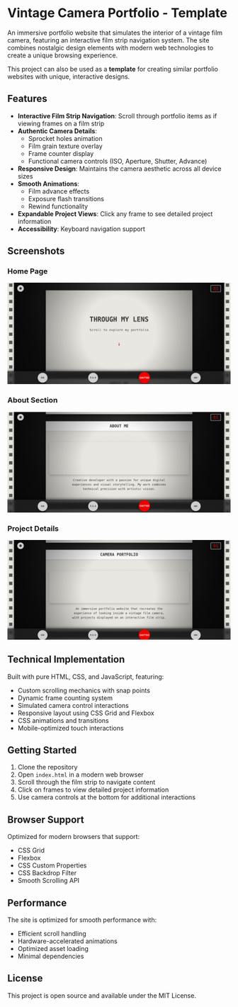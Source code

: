 # Vintage Camera Portfolio - Template

An immersive portfolio website that simulates the interior of a vintage film camera, featuring an interactive film strip navigation system. The site combines nostalgic design elements with modern web technologies to create a unique browsing experience.

This project can also be used as a **template** for creating similar portfolio websites with unique, interactive designs.

## Features

- **Interactive Film Strip Navigation**: Scroll through portfolio items as if viewing frames on a film strip
- **Authentic Camera Details**: 
  - Sprocket holes animation
  - Film grain texture overlay
  - Frame counter display
  - Functional camera controls (ISO, Aperture, Shutter, Advance)
- **Responsive Design**: Maintains the camera aesthetic across all device sizes
- **Smooth Animations**: 
  - Film advance effects
  - Exposure flash transitions
  - Rewind functionality
- **Expandable Project Views**: Click any frame to see detailed project information
- **Accessibility**: Keyboard navigation support

## Screenshots

### Home Page
![Home Page Placeholder](assets/home-page-placeholder.png)

### About Section
![About Section Placeholder](assets/about-section-placeholder.png)

### Project Details
![Project Details Placeholder](assets/project-details-placeholder.png)

## Technical Implementation

Built with pure HTML, CSS, and JavaScript, featuring:
- Custom scrolling mechanics with snap points
- Dynamic frame counting system
- Simulated camera control interactions
- Responsive layout using CSS Grid and Flexbox
- CSS animations and transitions
- Mobile-optimized touch interactions

## Getting Started

1. Clone the repository
2. Open `index.html` in a modern web browser
3. Scroll through the film strip to navigate content
4. Click on frames to view detailed project information
5. Use camera controls at the bottom for additional interactions

## Browser Support

Optimized for modern browsers that support:
- CSS Grid
- Flexbox
- CSS Custom Properties
- CSS Backdrop Filter
- Smooth Scrolling API

## Performance

The site is optimized for smooth performance with:
- Efficient scroll handling
- Hardware-accelerated animations
- Optimized asset loading
- Minimal dependencies

## License

This project is open source and available under the MIT License.
